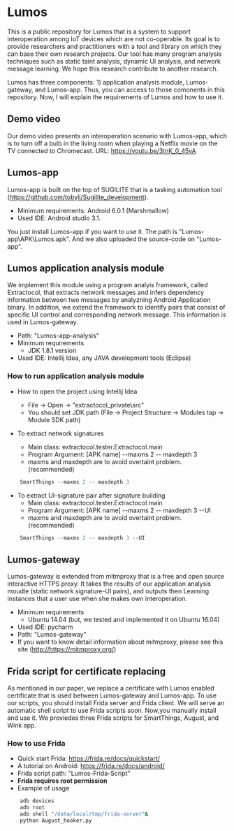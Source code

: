# Lumos

This is a public repository for Lumos that is a system to support interoperation among IoT devices which are not co-operable.  Its goal is to provide researchers and practitioners with a tool and library on which they can base their own research projects. Our tool has many program analysis techniques such as static taint analysis, dynamic UI analysis, and network message learning. We hope this research contribute to another research.

Lumos has three components: 1) application analysis module, Lumos-gateway, and Lumos-app. Thus, you can access to those comonents in this repository. Now, I will explain the requirements of Lumos and how to use it.

## Demo video
Our demo video presents an interoperation scenario with Lumos-app, which is to turn off a bulb in the living room when playing a Netflix movie on the TV connected to Chromecast.
URL: <https://youtu.be/3tnK_0_45vA>

## Lumos-app

Lumos-app is built on the top of SUGILITE that is a tasking automation tool (<https://github.com/tobyli/Sugilite_development>).

- Minimum requirements: Android 6.0.1 (Marshmallow)
- Used IDE: Android studio 3.1.

You just install Lumos-app if you want to use it. The path is "Lumos-app\APK\Lumos.apk".
And we also uploaded the source-code on "Lumos-app\".

## Lumos application analysis module

We implement this module using a program analyis framework, called Extractocol, that extracts network messages and infers dependency information between two messages by analyzning Android Application binary. In addition, we extend the framework to identify pairs that consist of specific UI control and corresponding network message. This information is used in Lumos-gateway.

- Path: "Lumos-app-analysis"
- Minimum requirements
  - JDK 1.8.1 version  
- Used IDE: Intellij Idea, any JAVA development tools (Eclipse)

### How to run application analysis module

- How to open the project using Intellij Idea
  - File -> Open -> "extractocol_private\src"
  - You should set JDK path (File -> Project Structure -> Modules tap -> Module SDK path)

- To extract network signatures
  - Main class: extractocol.tester.Extractocol.main
  - Program Argument: [APK name] --maxms 2 -- maxdepth 3
  - maxms and maxdepth are to avoid overtaint problem. (recommended)
  
```Java
    SmartThings --maxms 2 -- maxdepth 3
```

- To extract UI-signature pair after signature building
  - Main class: extractocol.tester.Extractocol.main
  - Program Argument: [APK name] --maxms 2 -- maxdepth 3 --UI
  - maxms and maxdepth are to avoid overtaint problem. (recommended)

```Java
    SmartThings --maxms 2 -- maxdepth 3 --UI
```

## Lumos-gateway

Lumos-gateway is extended from mitmproxy that is a free and open source interactive HTTPS proxy. It takes the results of our application analysis moudle (static network signature-UI pairs), and outputs then Learning instances that a user use when she makes own interoperation.

- Minimum requirements
  - Ubuntu 14.04 (but, we tested and implemented it on Ubuntu 16.04)
- Used IDE: pycharm
- Path: "Lumos-gateway"
- If you want to know detail information about mitmproxy, please see this site (<http://https://mitmproxy.org/>)
  
## Frida script for certificate replacing

As mentioned in our paper, we replace a certificate with Lumos enabled certificate that is used between Lumos-gateway and Lumos-app.
To use our scripts, you should install Frida server and Frida client. We will serve an automatic shell script to use Frida scripts soon. Now,you manually install and use it. We proviedes three Frida scripts for SmartThings, August, and Wink app.

### How to use Frida

- Quick start Frida: <https://frida.re/docs/quickstart/>
- A tutorial on Android: <https://frida.re/docs/android/>
- Frida script path: "Lumos-Frida-Script"
- **Frida requires root permission**
- Example of usage
  
```bash
    adb devices
    adb root
    adb shell "/data/local/tmp/frida-server"&
    python August_hooker.py
```